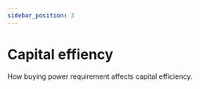 ```yaml
---
sidebar_position: 3
---
```


# Capital effiency
How buying power requirement affects capital efficiency.

